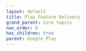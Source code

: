 ```yaml
---
layout: default
title: Play Feature Delivery
grand_parent: Core topics
nav_order: 6
has_children: true
parent: Google Play
---
```


